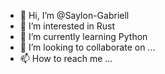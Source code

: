 - 👋 Hi, I’m @Saylon-Gabriell
- 👀 I’m interested in Rust
- 🌱 I’m currently learning Python
- 💞️ I’m looking to collaborate on ...
- 📫 How to reach me ...

<!---
Saylon-Gabriell/Saylon-Gabriell is a ✨ special ✨ repository because its `README.md` (this file) appears on your GitHub profile.
You can click the Preview link to take a look at your changes.
--->
